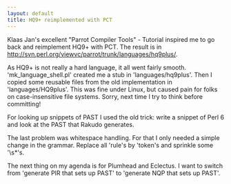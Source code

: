```yaml
---
layout: default
title: HQ9+ reimplemented with PCT
---
```


<p>
Klaas Jan's excellent "Parrot Compiler Tools" - Tutorial inspired me to go back and reimplement HQ9+ with PCT. The result is in <a href="http://svn.perl.org/viewvc/parrot/trunk/languages/hq9plus/" rel="nofollow">http://svn.perl.org/viewvc/parrot/trunk/languages/hq9plus/</a>.
</p><p>
As HQ9+ is not really a hard language, it all went fairly smooth. 'mk_language_shell.pl' created me a stub in 'languages/hq9plus'. Then I copied some reusable files from the old implementation in 'languages/HQ9plus'. This was fine under Linux, but caused pain for folks on case-insensitive file systems. Sorry, next time I try to think before committing!
</p><p> For looking up snippets of PAST I used the old trick: write a snippet of Perl 6 and look at the PAST that Rakudo generates.
</p><p>
The last problem was whitespace handling. For that I only needed a simple change in the grammar. Replace all 'rule's by 'token's and sprinkle some '\s*'s.
</p><p>
The next thing on my agenda is for Plumhead and Eclectus. I want to switch from 'generate PIR that sets up PAST' to 'generate NQP that sets up PAST'.
</p>
